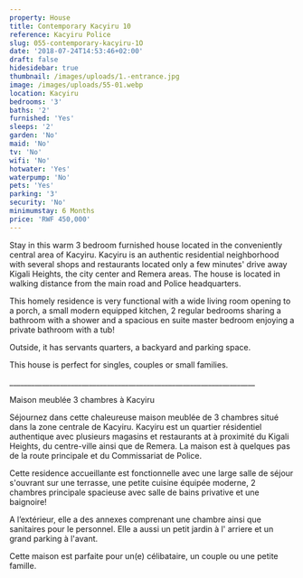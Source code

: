 ```yaml
---
property: House
title: Contemporary Kacyiru 10
reference: Kacyiru Police
slug: 055-contemporary-kacyiru-1O
date: '2018-07-24T14:53:46+02:00'
draft: false
hidesidebar: true
thumbnail: /images/uploads/1.-entrance.jpg
image: /images/uploads/55-01.webp
location: Kacyiru
bedrooms: '3'
baths: '2'
furnished: 'Yes'
sleeps: '2'
garden: 'No'
maid: 'No'
tv: 'No'
wifi: 'No'
hotwater: 'Yes'
waterpump: 'No'
pets: 'Yes'
parking: '3'
security: 'No'
minimumstay: 6 Months
price: 'RWF 450,000'
---
```

   Stay in this warm 3 bedroom furnished house located in the conveniently central area of Kacyiru. Kacyiru is an authentic residential neighborhood with several shops and restaurants located only a few minutes' drive away Kigali Heights, the city center and Remera areas. The house is located in walking distance from the main road and Police headquarters.

   This homely residence is very functional with a wide living room opening to a porch, a small modern equipped kitchen, 2 regular bedrooms sharing a bathroom with a shower and a spacious en suite master bedroom enjoying a private bathroom with a tub!

   Outside, it has servants quarters, a backyard and parking space.

   This house is perfect for singles, couples or small families.

   \_\_\_\_\_\_\_\_\_\_\_\_\_\_\_\_\_\_\_\_\_\_\_\_\_\_\_\_\_\_\_\_\_\_\_\_\_\_\_\_\_\_\_\_\_\_\_\_\_\_\_\_\_\_\_\_\_\_\_\_\_\_\_\_\_\_\_\_

   Maison meublée 3 chambres à Kacyiru

   Séjournez dans cette chaleureuse maison meublée de 3 chambres situé dans la zone centrale de Kacyiru. Kacyiru est un quartier résidentiel authentique avec plusieurs magasins et restaurants at à proximité du Kigali Heights, du centre-ville ainsi que de Remera. La maison est à quelques pas de la route principale et du Commissariat de Police.

   Cette  residence accueillante est fonctionnelle avec une large salle de séjour  s'ouvrant sur une terrasse, une petite cuisine équipée moderne, 2 chambres principale spacieuse avec salle de bains privative et une baignoire!

   A l’extérieur, elle a des annexes comprenant une chambre ainsi que sanitaires pour le personnel. Elle a aussi un petit jardin à l' arriere et un grand parking à l'avant.

   Cette maison est parfaite pour un(e) célibataire, un couple ou une petite famille.
